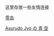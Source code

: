这里存放一些友情连接

[零岛](https://overstars.github.io/)

[Asurudo Jyo の 青 空](https://asurudo.top/s/KPBP46Mcr)
